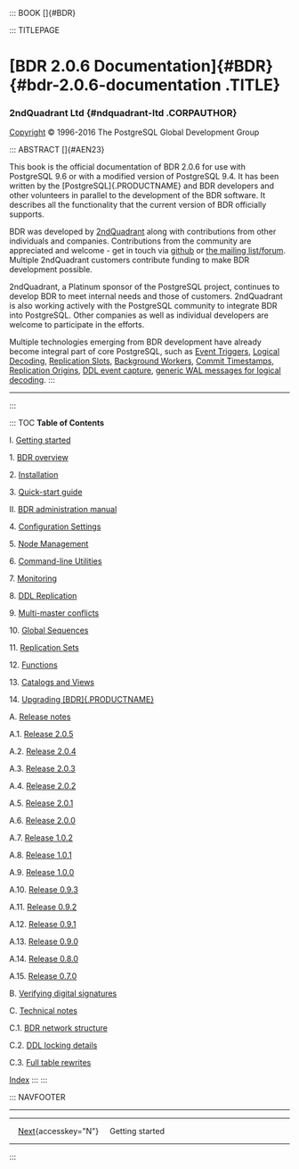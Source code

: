 ::: BOOK
[]{#BDR}

::: TITLEPAGE
# [BDR 2.0.6 Documentation]{#BDR} {#bdr-2.0.6-documentation .TITLE}

### 2ndQuadrant Ltd {#ndquadrant-ltd .CORPAUTHOR}

[Copyright](LEGALNOTICE.md) © 1996-2016 The PostgreSQL Global
Development Group

<div>

::: ABSTRACT
[]{#AEN23}

This book is the official documentation of BDR 2.0.6 for use with
PostgreSQL 9.6 or with a modified version of PostgreSQL 9.4. It has been
written by the [PostgreSQL]{.PRODUCTNAME} and BDR developers and other
volunteers in parallel to the development of the BDR software. It
describes all the functionality that the current version of BDR
officially supports.

BDR was developed by
[2ndQuadrant](http://2ndquadrant.com) along with
contributions from other individuals and companies. Contributions from
the community are appreciated and welcome - get in touch via
[github](http://github.com/2ndQuadrant/bdr) or [the
mailing
list/forum](https://groups.google.com/a/2ndquadrant.com/forum/#!forum/bdr-list).
Multiple 2ndQuadrant customers contribute funding to make BDR
development possible.

2ndQuadrant, a Platinum sponsor of the PostgreSQL project, continues to
develop BDR to meet internal needs and those of customers. 2ndQuadrant
is also working actively with the PostgreSQL community to integrate BDR
into PostgreSQL. Other companies as well as individual developers are
welcome to participate in the efforts.

Multiple technologies emerging from BDR development have already become
integral part of core PostgreSQL, such as [Event
Triggers](https://www.postgresql.org/docs/current/static/event-triggers.html),
[Logical
Decoding](https://www.postgresql.org/docs/current/static/logicaldecoding.html),
[Replication
Slots](https://www.postgresql.org/docs/current/static/logicaldecoding-explanation.html#LOGICALDECODING-REPLICATION-SLOTS),
[Background
Workers](https://www.postgresql.org/docs/current/static/bgworker.html),
[Commit
Timestamps](https://wiki.postgresql.org/wiki/What's_new_in_PostgreSQL_9.5#Commit_timestamp_tracking),
[Replication
Origins](https://www.postgresql.org/docs/9.5/static/replication-origins.html),
[DDL event
capture](https://www.postgresql.org/docs/9.5/static/functions-event-triggers.html#PG-EVENT-TRIGGER-DDL-COMMAND-END-FUNCTIONS),
[generic WAL messages for logical
decoding](https://www.postgresql.org/docs/9.6/static/functions-admin.html#FUNCTIONS-REPLICATION-TABLE).
:::

</div>

------------------------------------------------------------------------
:::

::: TOC
**Table of Contents**

I. [Getting started](getting-started.md)

1\. [BDR overview](overview.md)

2\. [Installation](installation.md)

3\. [Quick-start guide](quickstart.md)

II\. [BDR administration manual](manual.md)

4\. [Configuration Settings](settings.md)

5\. [Node Management](node-management.md)

6\. [Command-line Utilities](commands.md)

7\. [Monitoring](monitoring.md)

8\. [DDL Replication](ddl-replication.md)

9\. [Multi-master conflicts](conflicts.md)

10\. [Global Sequences](global-sequences.md)

11\. [Replication Sets](replication-sets.md)

12\. [Functions](functions.md)

13\. [Catalogs and Views](catalogs-views.md)

14\. [Upgrading [BDR]{.PRODUCTNAME}](upgrade.md)

A. [Release notes](releasenotes.md)

A.1. [Release 2.0.5](release-2.0.5.md)

A.2. [Release 2.0.4](release-2.0.4.md)

A.3. [Release 2.0.3](release-2.0.3.md)

A.4. [Release 2.0.2](release-2.0.2.md)

A.5. [Release 2.0.1](release-2.0.1.md)

A.6. [Release 2.0.0](release-2.0.0.md)

A.7. [Release 1.0.2](release-1.0.2.md)

A.8. [Release 1.0.1](release-1.0.1.md)

A.9. [Release 1.0.0](release-1.0.0.md)

A.10. [Release 0.9.3](release-0.9.3.md)

A.11. [Release 0.9.2](release-0.9.2.md)

A.12. [Release 0.9.1](release-0.9.1.md)

A.13. [Release 0.9.0](release-0.9.0.md)

A.14. [Release 0.8.0](release-0.8.0.md)

A.15. [Release 0.7.0](release-0.7.md)

B. [Verifying digital signatures](appendix-signatures.md)

C. [Technical notes](technotes.md)

C.1. [BDR network structure](technotes-mesh.md)

C.2. [DDL locking details](technotes-ddl-locking.md)

C.3. [Full table rewrites](technotes-rewrites.md)

[Index](bookindex.md)
:::
:::

::: NAVFOOTER

------------------------------------------------------------------------

  --- --- ---------------------------------------------
            [Next](getting-started.md){accesskey="N"}
                                        Getting started
  --- --- ---------------------------------------------
:::
